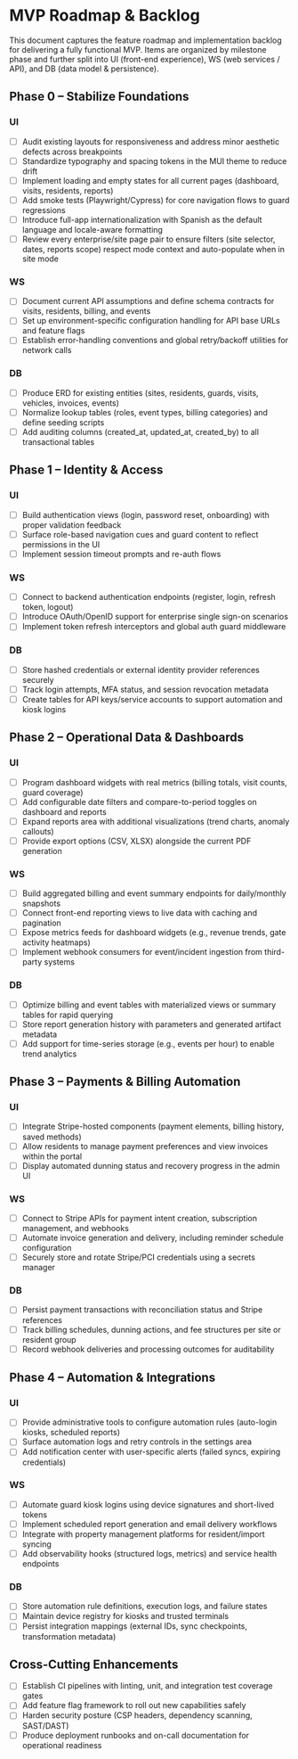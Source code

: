 # MVP Roadmap & Backlog

This document captures the feature roadmap and implementation backlog for delivering a fully functional MVP. Items are organized by milestone phase and further split into UI (front-end experience), WS (web services / API), and DB (data model & persistence).

## Phase 0 – Stabilize Foundations

### UI
- [ ] Audit existing layouts for responsiveness and address minor aesthetic defects across breakpoints
- [ ] Standardize typography and spacing tokens in the MUI theme to reduce drift
- [ ] Implement loading and empty states for all current pages (dashboard, visits, residents, reports)
- [ ] Add smoke tests (Playwright/Cypress) for core navigation flows to guard regressions
- [ ] Introduce full-app internationalization with Spanish as the default language and locale-aware formatting
- [ ] Review every enterprise/site page pair to ensure filters (site selector, dates, reports scope) respect mode context and auto-populate when in site mode

### WS
- [ ] Document current API assumptions and define schema contracts for visits, residents, billing, and events
- [ ] Set up environment-specific configuration handling for API base URLs and feature flags
- [ ] Establish error-handling conventions and global retry/backoff utilities for network calls

### DB
- [ ] Produce ERD for existing entities (sites, residents, guards, visits, vehicles, invoices, events)
- [ ] Normalize lookup tables (roles, event types, billing categories) and define seeding scripts
- [ ] Add auditing columns (created_at, updated_at, created_by) to all transactional tables

## Phase 1 – Identity & Access

### UI
- [ ] Build authentication views (login, password reset, onboarding) with proper validation feedback
- [ ] Surface role-based navigation cues and guard content to reflect permissions in the UI
- [ ] Implement session timeout prompts and re-auth flows

### WS
- [ ] Connect to backend authentication endpoints (register, login, refresh token, logout)
- [ ] Introduce OAuth/OpenID support for enterprise single sign-on scenarios
- [ ] Implement token refresh interceptors and global auth guard middleware

### DB
- [ ] Store hashed credentials or external identity provider references securely
- [ ] Track login attempts, MFA status, and session revocation metadata
- [ ] Create tables for API keys/service accounts to support automation and kiosk logins

## Phase 2 – Operational Data & Dashboards

### UI
- [ ] Program dashboard widgets with real metrics (billing totals, visit counts, guard coverage)
- [ ] Add configurable date filters and compare-to-period toggles on dashboard and reports
- [ ] Expand reports area with additional visualizations (trend charts, anomaly callouts)
- [ ] Provide export options (CSV, XLSX) alongside the current PDF generation

### WS
- [ ] Build aggregated billing and event summary endpoints for daily/monthly snapshots
- [ ] Connect front-end reporting views to live data with caching and pagination
- [ ] Expose metrics feeds for dashboard widgets (e.g., revenue trends, gate activity heatmaps)
- [ ] Implement webhook consumers for event/incident ingestion from third-party systems

### DB
- [ ] Optimize billing and event tables with materialized views or summary tables for rapid querying
- [ ] Store report generation history with parameters and generated artifact metadata
- [ ] Add support for time-series storage (e.g., events per hour) to enable trend analytics

## Phase 3 – Payments & Billing Automation

### UI
- [ ] Integrate Stripe-hosted components (payment elements, billing history, saved methods)
- [ ] Allow residents to manage payment preferences and view invoices within the portal
- [ ] Display automated dunning status and recovery progress in the admin UI

### WS
- [ ] Connect to Stripe APIs for payment intent creation, subscription management, and webhooks
- [ ] Automate invoice generation and delivery, including reminder schedule configuration
- [ ] Securely store and rotate Stripe/PCI credentials using a secrets manager

### DB
- [ ] Persist payment transactions with reconciliation status and Stripe references
- [ ] Track billing schedules, dunning actions, and fee structures per site or resident group
- [ ] Record webhook deliveries and processing outcomes for auditability

## Phase 4 – Automation & Integrations

### UI
- [ ] Provide administrative tools to configure automation rules (auto-login kiosks, scheduled reports)
- [ ] Surface automation logs and retry controls in the settings area
- [ ] Add notification center with user-specific alerts (failed syncs, expiring credentials)

### WS
- [ ] Automate guard kiosk logins using device signatures and short-lived tokens
- [ ] Implement scheduled report generation and email delivery workflows
- [ ] Integrate with property management platforms for resident/import syncing
- [ ] Add observability hooks (structured logs, metrics) and service health endpoints

### DB
- [ ] Store automation rule definitions, execution logs, and failure states
- [ ] Maintain device registry for kiosks and trusted terminals
- [ ] Persist integration mappings (external IDs, sync checkpoints, transformation metadata)

## Cross-Cutting Enhancements

- [ ] Establish CI pipelines with linting, unit, and integration test coverage gates
- [ ] Add feature flag framework to roll out new capabilities safely
- [ ] Harden security posture (CSP headers, dependency scanning, SAST/DAST)
- [ ] Produce deployment runbooks and on-call documentation for operational readiness

